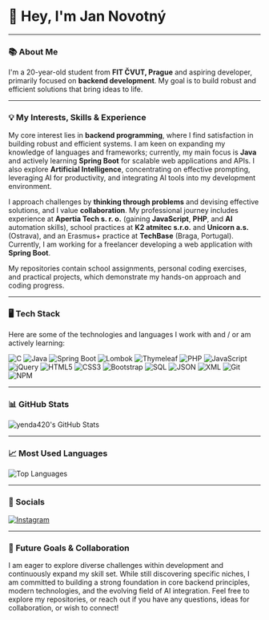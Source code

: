 # 👋 Hey, I'm Jan Novotný 

---

### 📚 About Me 

I'm a 20-year-old student from **FIT ČVUT, Prague** and aspiring developer, primarily focused on **backend development**. My goal is to build robust and efficient solutions that bring ideas to life.

---

### 💡 My Interests, Skills & Experience 

My core interest lies in **backend programming**, where I find satisfaction in building robust and efficient systems. I am keen on expanding my knowledge of languages and frameworks; currently, my main focus is **Java** and actively learning **Spring Boot** for scalable web applications and APIs. I also explore **Artificial Intelligence**, concentrating on effective prompting, leveraging AI for productivity, and integrating AI tools into my development environment.

I approach challenges by **thinking through problems** and devising effective solutions, and I value **collaboration**. My professional journey includes experience at **Apertia Tech s. r. o.** (gaining **JavaScript**, **PHP**, and **AI** automation skills), school practices at **K2 atmitec s.r.o.** and **Unicorn a.s.** (Ostrava), and an Erasmus+ practice at **TechBase** (Braga, Portugal). Currently, I am working for a freelancer developing a web application with **Spring Boot**.

My repositories contain school assignments, personal coding exercises, and practical projects, which demonstrate my hands-on approach and coding progress.

---

### 🖥️ Tech Stack 

Here are some of the technologies and languages I work with and / or am actively learning:

![C](https://img.shields.io/badge/C-00599C?style=for-the-badge&logo=c&logoColor=white)
![Java](https://img.shields.io/badge/Java-ED8B00?style=for-the-badge&logo=openjdk&logoColor=white)
![Spring Boot](https://img.shields.io/badge/Spring_Boot-6DB33F?style=for-the-badge&logo=spring-boot&logoColor=white)
![Lombok](https://img.shields.io/badge/Lombok-ED1C24?style=for-the-badge&logo=lombok&logoColor=white)
![Thymeleaf](https://img.shields.io/badge/Thymeleaf-005F0F?style=for-the-badge&logo=thymeleaf&logoColor=white)
![PHP](https://img.shields.io/badge/PHP-777BB4?style=for-the-badge&logo=php&logoColor=white)
![JavaScript](https://img.shields.io/badge/JavaScript-F7DF1E?style=for-the-badge&logo=javascript&logoColor=black)
![jQuery](https://img.shields.io/badge/jQuery-0769AD?style=for-the-badge&logo=jquery&logoColor=white)
![HTML5](https://img.shields.io/badge/HTML5-E34F26?style=for-the-badge&logo=html5&logoColor=white)
![CSS3](https://img.shields.io/badge/CSS3-1572B6?style=for-the-badge&logo=css3&logoColor=white)
![Bootstrap](https://img.shields.io/badge/Bootstrap-7952B3?style=for-the-badge&logo=bootstrap&logoColor=white)
![SQL](https://img.shields.io/badge/SQL-336791?style=for-the-badge&logo=postgresql&logoColor=white)
![JSON](https://img.shields.io/badge/JSON-000000?style=for-the-badge&logo=json&logoColor=white)
![XML](https://img.shields.io/badge/XML-FF6600?style=for-the-badge&logo=xml&logoColor=white)
![Git](https://img.shields.io/badge/Git-F05032?style=for-the-badge&logo=git&logoColor=white)
![NPM](https://img.shields.io/badge/NPM-CB3837?style=for-the-badge&logo=npm&logoColor=white)

---

### 📊 GitHub Stats 

![yenda420's GitHub Stats](https://github-readme-stats.vercel.app/api?username=yenda420&show_icons=true&theme=dark&count_private=true&hide=prs,issues&hide_border=true)

---

### 📈 Most Used Languages 

![Top Languages](https://github-readme-stats.vercel.app/api/top-langs/?username=yenda420&layout=compact&theme=dark&hide_border=true)

---

### 🔗 Socials 

[![Instagram](https://img.shields.io/badge/Instagram-%23E4405F.svg?style=for-the-badge&logo=Instagram&logoColor=white)](https://instagram.com/honzycek_)

---

### 🚀 Future Goals & Collaboration 

I am eager to explore diverse challenges within development and continuously expand my skill set. While still discovering specific niches, I am committed to building a strong foundation in core backend principles, modern technologies, and the evolving field of AI integration. Feel free to explore my repositories, or reach out if you have any questions, ideas for collaboration, or wish to connect!
